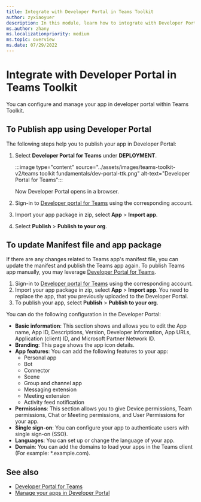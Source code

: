 ```yaml
---
title: Integrate with Developer Portal in Teams Toolkit 
author: zyxiaoyuer
description: In this module, learn how to integrate with Developer Portal in Teams Toolkit
ms.author: zhany
ms.localizationpriority: medium
ms.topic: overview
ms.date: 07/29/2022
---
```


# Integrate with Developer Portal in Teams Toolkit

You can configure and manage your app in developer portal within Teams Toolkit.

## To Publish app using Developer Portal

The following steps help you to publish your app in Developer Portal:

1. Select **Developer Portal for Teams** under **DEPLOYMENT**.

    :::image type="content" source="../assets/images/teams-toolkit-v2/teams toolkit fundamentals/dev-portal-ttk.png" alt-text="Developer Portal for Teams":::

   Now Developer Portal opens in a browser.

1. Sign-in to [Developer portal for Teams](https://dev.teams.microsoft.com) using the corresponding account.
1. Import your app package in zip, select **App** > **Import app**.
1. Select **Publish** > **Publish to your org**.

## To update Manifest file and app package

If there are any changes related to Teams app's manifest file, you can update the manifest and publish the Teams app again. To publish Teams app manually, you may leverage [Developer Portal for Teams](https://dev.teams.microsoft.com/home).

1. Sign-in to [Developer portal for Teams](https://dev.teams.microsoft.com) using the corresponding account.
1. Import your app package in zip, select **App** > **Import app**.
   You need to replace the app, that you previously uploaded to the Developer Portal.
1. To publish your app, select **Publish** > **Publish to your org**.

You can do the following configuration in the Developer Portal:

* **Basic information**: This section shows and allows you to edit the App name, App ID, Descriptions, Version, Developer Information, App URLs, Application (client) ID, and Microsoft Partner Network ID.
* **Branding**: This page shows the app icon details.
* **App features**: You can add the following features to your app:
  * Personal app
  * Bot
  * Connector
  * Scene
  * Group and channel app
  * Messaging extension
  * Meeting extension
  * Activity feed notification
* **Permissions**: This section allows you to give Device permissions, Team permissions, Chat or Meeting permissions, and User Permissions for your app.
* **Single sign-on**: You can configure your app to authenticate users with single sign-on (SSO).
* **Languages**: You can set up or change the language of your app.
* **Domain**: You can add the domains to load your apps in the Teams client (For example: *.example.com).

## See also

* [Developer Portal for Teams](../concepts/build-and-test/teams-developer-portal.md)
* [Manage your apps in Developer Portal](../concepts/build-and-test/manage-your-apps-in-developer-portal.md)

